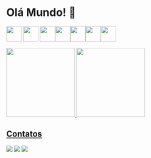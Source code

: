 # Olá Mundo! 👋




<img src="https://cdn.jsdelivr.net/gh/devicons/devicon/icons/laravel/laravel-plain.svg" width="40" height="40" /> <img src="https://cdn.jsdelivr.net/gh/devicons/devicon/icons/php/php-original.svg" width="40" height="40" /> <img src="https://cdn.jsdelivr.net/gh/devicons/devicon/icons/javascript/javascript-original.svg" width="40" height="40" /><img src="https://cdn.jsdelivr.net/gh/devicons/devicon/icons/mysql/mysql-original-wordmark.svg" width="40" height="40"/><img src="https://cdn.jsdelivr.net/gh/devicons/devicon/icons/html5/html5-original.svg" width="40" height="40" /><img src="https://cdn.jsdelivr.net/gh/devicons/devicon/icons/css3/css3-original.svg" width="40" height="40" /><img src="https://cdn.jsdelivr.net/gh/devicons/devicon/icons/bootstrap/bootstrap-original.svg" width="40" height="40" />

<div>
<a href="https://github.com/marcelobianco">
<img height="180em" src="https://github-readme-stats.vercel.app/api/top-langs/?username=marcelobianco&layout=compact&langs_count=7&theme=dracula"/>
<img height="180em" src="https://github-readme-stats.vercel.app/api?username=marcelobianco&show_icons=true&theme=dracula&include_all_commits=true&count_private=true"/>
</div>

## Contatos

<div>

<a href="https://www.linkedin.com/in/marcelo-bianco-3221178a" target="_blank"><img src="https://img.shields.io/badge/-LinkedIn-%230077B5?style=for-the-badge&logo=linkedin&logoColor=white" target="_blank"></a> <a href="https://www.youtube.com/channel/UCOPb94hwWfJNqfwVpA7rEXg" target="_blank"><img src="https://img.shields.io/youtube/channel/subscribers/UCOPb94hwWfJNqfwVpA7rEXg?style=for-the-badge&logo=youtube" target="_blank"></a> <a href="https://www.instagram.com/cleancodeweb/" target="_blank"><img src="https://img.shields.io/badge/Instagram-E4405F?style=for-the-badge&logo=instagram&logoColor=white" target="_blank"></a>  

</div>


